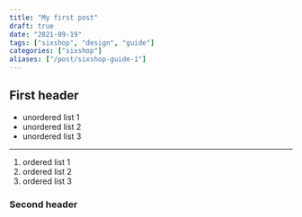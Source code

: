 ```yaml
---
title: "My first post"
draft: true
date: "2021-09-19"
tags: ["sixshop", "design", "guide"]
categories: ["sixshop"]
aliases: ["/post/sixshop-guide-1"]
---
```


## First header

- unordered list 1
- unordered list 2
- unordered list 3

<!-- Comment. this line is not shown on the website -->
---

1. ordered list 1
1. ordered list 2
1. ordered list 3

### Second header

